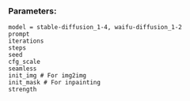 <h3>Parameters:</h3>

```
model = stable-diffusion_1-4, waifu-diffusion_1-2
prompt
iterations
steps
seed
cfg_scale
seamless
init_img # For img2img
init_mask # For inpainting
strength
```